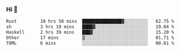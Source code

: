 ### Hi 👋

<!--START_SECTION:waka-->

```txt
Rust         10 hrs 58 mins  ███████████████▓░░░░░░░░░   62.75 %
sh           3 hrs 19 mins   ████▓░░░░░░░░░░░░░░░░░░░░   19.04 %
Haskell      2 hrs 39 mins   ███▓░░░░░░░░░░░░░░░░░░░░░   15.20 %
Other        17 mins         ▒░░░░░░░░░░░░░░░░░░░░░░░░   01.71 %
TOML         6 mins          ░░░░░░░░░░░░░░░░░░░░░░░░░   00.61 %
```

<!--END_SECTION:waka-->
